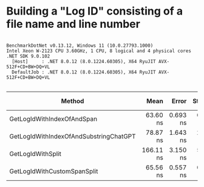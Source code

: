 # Building a "Log ID" consisting of a file name and line number


```

BenchmarkDotNet v0.13.12, Windows 11 (10.0.27793.1000)
Intel Xeon W-2123 CPU 3.60GHz, 1 CPU, 8 logical and 4 physical cores
.NET SDK 9.0.102
  [Host]     : .NET 8.0.12 (8.0.1224.60305), X64 RyuJIT AVX-512F+CD+BW+DQ+VL
  DefaultJob : .NET 8.0.12 (8.0.1224.60305), X64 RyuJIT AVX-512F+CD+BW+DQ+VL


```
| Method                                 | Mean      | Error    | StdDev   | Ratio | RatioSD | Gen0   | Allocated | Alloc Ratio |
|--------------------------------------- |----------:|---------:|---------:|------:|--------:|-------:|----------:|------------:|
| GetLogIdWithIndexOfAndSpan             |  63.60 ns | 0.693 ns | 0.614 ns |  1.00 |    0.00 | 0.0167 |      72 B |        1.00 |
| GetLogIdWithIndexOfAndSubstringChatGPT |  78.87 ns | 1.643 ns | 2.304 ns |  1.24 |    0.04 | 0.0334 |     144 B |        2.00 |
| GetLogIdWithSplit                      | 166.11 ns | 3.150 ns | 5.262 ns |  2.62 |    0.08 | 0.0610 |     264 B |        3.67 |
| GetLogIdWithCustomSpanSplit            |  65.56 ns | 0.557 ns | 0.494 ns |  1.03 |    0.01 | 0.0167 |      72 B |        1.00 |
